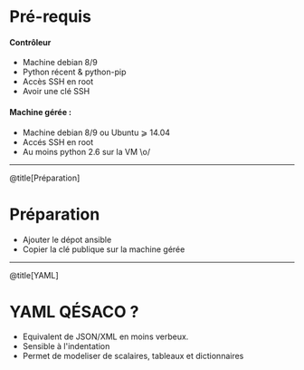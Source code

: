 # Pré-requis
#### Contrôleur

* Machine debian 8/9 
* Python récent & python-pip
* Accès SSH en root
* Avoir une clé SSH


#### Machine gérée :
* Machine debian 8/9 ou Ubuntu ⩾ 14.04
* Accés SSH en root
* Au moins python 2.6 sur la VM \o/
---
@title[Préparation]
# Préparation
* Ajouter le dépot ansible 
* Copier la clé publique sur la machine gérée 

---
@title[YAML]
# YAML QÉSACO ?
* Equivalent de JSON/XML en moins verbeux.
* Sensible à l'indentation 
* Permet de modeliser de scalaires, tableaux et dictionnaires



